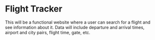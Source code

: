 # Flight Tracker
This will be a functional website where a user can search for a flight and see information about it.
Data will include departure and arrival times, airport and city pairs, flight time, gate, etc.
